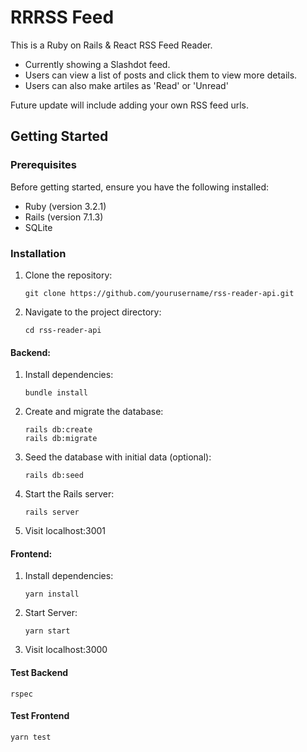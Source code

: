 # RRRSS Feed

This is a Ruby on Rails & React RSS Feed Reader.
- Currently showing a Slashdot feed.
- Users can view a list of posts and click them to view more details. 
- Users can also make artiles as 'Read' or 'Unread'

Future update will include adding your own RSS feed urls.

## Getting Started

### Prerequisites

Before getting started, ensure you have the following installed:

- Ruby (version 3.2.1)
- Rails (version 7.1.3)
- SQLite
  
### Installation

1. Clone the repository:
   ```
   git clone https://github.com/yourusername/rss-reader-api.git
   ```

2. Navigate to the project directory:   
    ```
    cd rss-reader-api
    ```

#### Backend:

1. Install dependencies:
    ```
    bundle install
    ```

2. Create and migrate the database:
    ```
    rails db:create
    rails db:migrate
    ```

3. Seed the database with initial data (optional):
    ```
    rails db:seed
    ```

4. Start the Rails server:
    ```
    rails server
    ```
5. Visit localhost:3001

#### Frontend:

1. Install dependencies:
    ```
    yarn install
    ```

2. Start Server:
    ```
    yarn start
    ```
3. Visit localhost:3000

#### Test Backend
    rspec
#### Test Frontend
    yarn test
